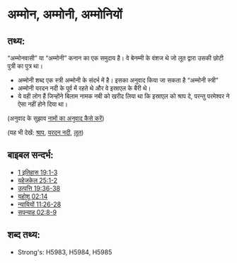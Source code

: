 # अम्मोन, अम्मोनी, अम्मोनियों #

## तथ्य: ##

“अम्मोनवासी” या “अम्मोनी” कनान का एक समुदाय है। वे बेनम्मी के वंशज थे जो लूत द्वारा उसकी छोटी पुत्री का पुत्र था।

* अम्मोनी शब्द एक स्त्री अम्मोनी के संदर्भ में है। इसका अनुवाद किया जा सकता है “अम्मोनी स्त्री”
* अम्मोनी यरदन नदी के पूर्व में रहते थे और वे इस्राएल के बैरी थे।
* ये वही लोग हैं जिन्होंने बिलाम नामक नबी को खरीद लिया था कि इस्राएल को श्राप दे, परन्तु परमेश्वर ने ऐसा नहीं होने दिया था।

(अनुवाद के सुझाव [नामों का अनुवाद कैसे करें](rc://hi/ta/man/translate/translate-names))

(यह भी देखें: [श्राप](../kt/curse.md), [यरदन नदी](../names/jordanriver.md), [लूत](../names/lot.md))

## बाइबल सन्दर्भ: ##

* [1 इतिहास 19:1-3](rc://hi/tn/help/1ch/19/01)
* [यहेजकेल 25:1-2](rc://hi/tn/help/ezk/25/01)
* [उत्पत्ति 19:36-38](rc://hi/tn/help/gen/19/36)
* [यहोशू 02:14](rc://hi/tn/help/jos/12/01)
* [न्यायियों 11:26-28](rc://hi/tn/help/jdg/11/26)
* [सपन्याह 02:8-9](rc://hi/tn/help/zep/02/08)

## शब्द तथ्य: ##

* Strong's: H5983, H5984, H5985
